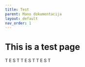 ```yaml
---
title: Test
parent: Mano dokumentacija
layout: default
nav_order: 1
---
```

# This is a test page

T E S T T E S T T E S T 

